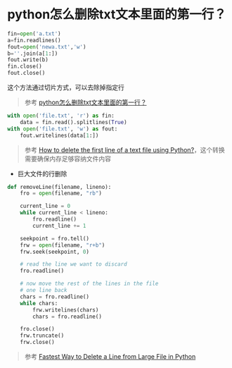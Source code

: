 # python怎么删除txt文本里面的第一行？

```python
fin=open('a.txt')
a=fin.readlines()
fout=open('newa.txt','w')
b=''.join(a[1:])
fout.write(b)
fin.close()
fout.close()
```

这个方法通过切片方式，可以去除掉指定行

> 参考 [python怎么删除txt文本里面的第一行？](http://zhidao.baidu.com/question/583049390.html)

```python
with open('file.txt', 'r') as fin:
    data = fin.read().splitlines(True)
with open('file.txt', 'w') as fout:
    fout.writelines(data[1:])
```

> 参考 [How to delete the first line of a text file using Python?](http://stackoverflow.com/questions/20364396/how-to-delete-the-first-line-of-a-text-file-using-python)，这个转换需要确保内存足够容纳文件内容

* 巨大文件的行删除

```python
def removeLine(filename, lineno):
    fro = open(filename, "rb")

    current_line = 0
    while current_line < lineno:
        fro.readline()
        current_line += 1

    seekpoint = fro.tell()
    frw = open(filename, "r+b")
    frw.seek(seekpoint, 0)

    # read the line we want to discard
    fro.readline()

    # now move the rest of the lines in the file 
    # one line back 
    chars = fro.readline()
    while chars:
        frw.writelines(chars)
        chars = fro.readline()

    fro.close()
    frw.truncate()
    frw.close()
```

> 参考 [Fastest Way to Delete a Line from Large File in Python](http://stackoverflow.com/questions/2329417/fastest-way-to-delete-a-line-from-large-file-in-python)
